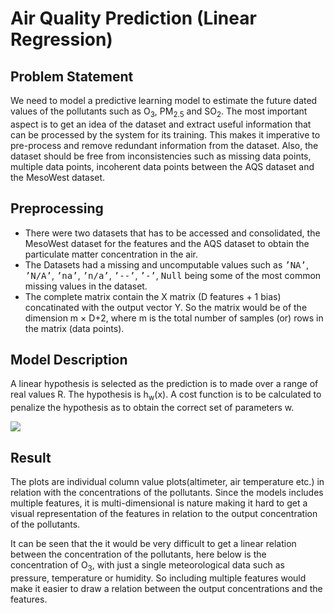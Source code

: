 
# Air Quality Prediction (Linear Regression)
## Problem Statement
We need to model a predictive learning model to estimate the future dated values of the pollutants such as O<sub>3</sub>, PM<sub>2.5</sub> and SO<sub>2</sub>. The most important aspect is to get an idea of the dataset and extract useful information that can be processed by the system for its training. This makes it imperative to pre-process and remove redundant information from the dataset. Also, the dataset should be free from inconsistencies such as missing data points, multiple data points, incoherent data points between the AQS dataset and the MesoWest dataset.

## Preprocessing
<ul>
  <li>There were two datasets that has to be accessed and consolidated, the MesoWest dataset for the features and the AQS dataset to obtain the particulate matter concentration in the air.</li>
  <li>The Datasets had a missing and uncomputable values such as <tt>’NA’</tt>, <tt>’N/A’</tt>, <tt>’na’</tt>, <tt>’n/a’</tt>, <tt>’--’</tt>, <tt>’-’</tt>, <tt>Null</tt> being some of the most common missing values in the dataset.</li>
  <li>The complete matrix contain the X matrix (D features + 1 bias) concatinated with the output vector Y. So the matrix would be of the dimension m × D+2, where m is the total number of samples (or) rows in the matrix (data points).</li>
</ul>

## Model Description
A linear hypothesis is selected as the prediction is to made over a range of real values R. The hypothesis is h<sub>w</sub>(x). A cost function is to be calculated to penalize the hypothesis as to obtain the correct set of parameters w.

<img src="https://render.githubusercontent.com/render/math?math=e^{i \pi} = -1">

## Result
The plots are individual column value plots(altimeter, air temperature etc.) in relation with the concentrations of the pollutants. Since the models includes multiple features, it is multi-dimensional is nature making it hard to get a visual representation of the features in relation to the output concentration
of the pollutants.

It can be seen that the it would be very difficult to get a linear relation between the concentration of the pollutants, here below is the concentration of O<sub>3</sub>, with just a single meteorological data such as pressure, temperature or humidity. So including multiple features would make it easier to draw a relation between the output concentrations and the features.
